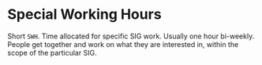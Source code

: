 # Special Working Hours

Short `SWH`. Time allocated for specific SIG work. Usually one hour bi-weekly.
People get together and work on what they are interested in, within the scope of
the particular SIG.
